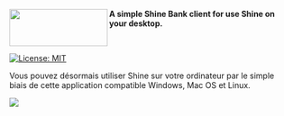 <a href="https://lab.nocturne.app"><img src="https://i.imgur.com/oDFGauE.png" align="left" height="66" width="174"/></a>      


**A simple Shine Bank client for use Shine on your desktop.**


<br>


[![License: MIT](https://img.shields.io/badge/License-MIT-yellow.svg)](https://opensource.org/licenses/MIT)

Vous pouvez désormais utiliser Shine sur votre ordinateur par le simple biais de cette application compatible Windows, Mac OS et Linux.

<img src="https://i.imgur.com/rlGKDCv.png" align="left"/>

